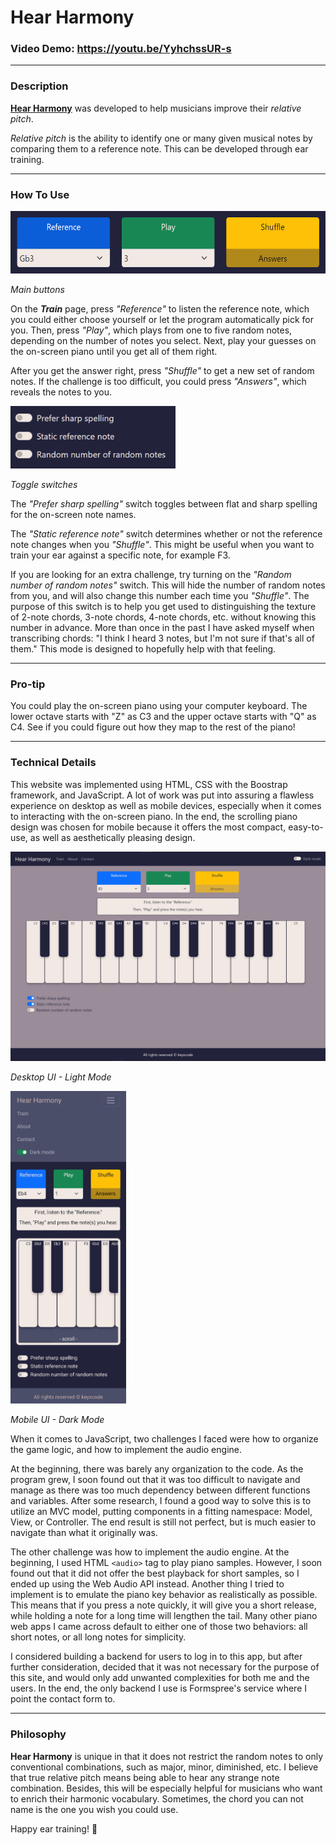 # Hear Harmony
### Video Demo: https://youtu.be/YyhchssUR-s

---

### Description

[**Hear Harmony**](https://keyxcode.github.io/hear-harmony/) was developed to help musicians improve their *relative pitch*. 

*Relative pitch* is the ability to identify one or many given musical notes by comparing them to a reference note. This can be developed through ear training.

---

### How To Use

<img src="Images/mainButtons.png" alt="Main buttons" style="height: 100px"/>

*Main buttons*

On the ***Train*** page, press *"Reference"* to listen the reference note, which you could either choose yourself or let the program automatically pick for you. Then, press *"Play"*, which plays from one to five random notes, depending on the number of notes you select. Next, play your guesses on the on-screen piano until you get all of them right.

After you get the answer right, press *"Shuffle"* to get a new set of random notes. If the challenge is too difficult, you could press *"Answers"*, which reveals the notes to you.

<img src="Images/toggleSwitches.png" alt="Main buttons" style="height: 100px"/>

*Toggle switches*

The *"Prefer sharp spelling"* switch toggles between flat and sharp spelling for the on-screen note names.

The *"Static reference note"* switch determines whether or not the reference note changes when you *"Shuffle"*. This might be useful when you want to train your ear against a specific note, for example F3.

If you are looking for an extra challenge, try turning on the *"Random number of random notes"* switch. This will hide the number of random notes from you, and will also change this number each time you *"Shuffle"*. The purpose of this switch is to help you get used to distinguishing the texture of 2-note chords, 3-note chords, 4-note chords, etc. without knowing this number in advance. More than once in the past I have asked myself when transcribing chords: "I think I heard 3 notes, but I'm not sure if that's all of them." This mode is designed to hopefully help with that feeling. 

---

### Pro-tip

You could play the on-screen piano using your computer keyboard. The lower octave starts with "Z" as C3 and the upper octave starts with "Q" as C4. See if you could figure out how they map to the rest of the piano!

---

### Technical Details

This website was implemented using HTML, CSS with the Boostrap framework, and JavaScript. A lot of work was put into assuring a flawless experience on desktop as well as mobile devices, especially when it comes to interacting with the on-screen piano. In the end, the scrolling piano design was chosen for mobile because it offers the most compact, easy-to-use, as well as aesthetically pleasing design.

<img src="Images/DesktopUI.png" alt="Desktop UI"/>

*Desktop UI - Light Mode*

<img src="Images/MobileUI.png" alt="Mobile Dark UI" style="height: 500px"/>

*Mobile UI - Dark Mode*

When it comes to JavaScript, two challenges I faced were how to organize the game logic, and how to implement the audio engine.

At the beginning, there was barely any organization to the code. As the program grew, I soon found out that it was too difficult to navigate and manage as there was too much dependency between different functions and variables. After some research, I found a good way to solve this is to utilize an MVC model, putting components in a fitting namespace: Model, View, or Controller. The end result is still not perfect, but is much easier to navigate than what it originally was.

The other challenge was how to implement the audio engine. At the beginning, I used HTML `<audio>` tag to play piano samples. However, I soon found out that it did not offer the best playback for short samples, so I ended up using the Web Audio API instead. Another thing I tried to implement is to emulate the piano key behavior as realistically as possible. This means that if you press a note quickly, it will give you a short release, while holding a note for a long time will lengthen the tail. Many other piano web apps I came across default to either one of those two behaviors: all short notes, or all long notes for simplicity.

I considered building a backend for users to log in to this app, but after further consideration, decided that it was not necessary for the purpose of this site, and would only add unwanted complexities for both me and the users. In the end, the only backend I use is Formspree's service where I point the contact form to.

---

### Philosophy

**Hear Harmony** is unique in that it does not restrict the random notes to only conventional combinations, such as major, minor, diminished, etc. I believe that true relative pitch means being able to hear any strange note combination. Besides, this will be especially helpful for musicians who want to enrich their harmonic vocabulary. Sometimes, the chord you can not name is the one you wish you could use.

Happy ear training! 🎹